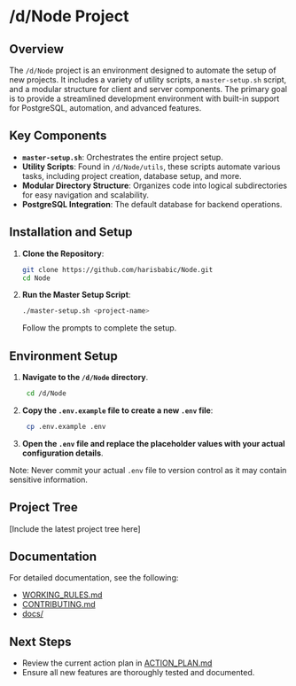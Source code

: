 # /d/Node Project

## Overview
The `/d/Node` project is an environment designed to automate the setup of new projects. It includes a variety of utility scripts, a `master-setup.sh` script, and a modular structure for client and server components. The primary goal is to provide a streamlined development environment with built-in support for PostgreSQL, automation, and advanced features.

## Key Components
- **`master-setup.sh`**: Orchestrates the entire project setup.
- **Utility Scripts**: Found in `/d/Node/utils`, these scripts automate various tasks, including project creation, database setup, and more.
- **Modular Directory Structure**: Organizes code into logical subdirectories for easy navigation and scalability.
- **PostgreSQL Integration**: The default database for backend operations.

## Installation and Setup
1. **Clone the Repository**:
    ```bash
    git clone https://github.com/harisbabic/Node.git
    cd Node
    ```

2. **Run the Master Setup Script**:
    ```bash
    ./master-setup.sh <project-name>
    ```
    Follow the prompts to complete the setup.

## Environment Setup

1. **Navigate to the `/d/Node` directory**.
   ```bash
    cd /d/Node
    ```
2. **Copy the `.env.example` file to create a new `.env` file**:
   ```bash
    cp .env.example .env
   ```
3. **Open the `.env` file and replace the placeholder values with your actual configuration details**.

Note: Never commit your actual `.env` file to version control as it may contain sensitive information.

## Project Tree
[Include the latest project tree here]

## Documentation
For detailed documentation, see the following:
- [WORKING_RULES.md](./WORKING_RULES.md)
- [CONTRIBUTING.md](./CONTRIBUTING.md)
- [docs/](./docs/)

## Next Steps
- Review the current action plan in [ACTION_PLAN.md](./docs/ACTION_PLAN.md)
- Ensure all new features are thoroughly tested and documented.
